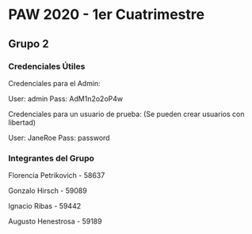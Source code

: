 # PAW 2020 - 1er Cuatrimestre

## Grupo 2

### Credenciales Útiles

Credenciales para el Admin:

User: admin
Pass: AdM1n2o2oP4w

Credenciales para un usuario de prueba:
(Se pueden crear usuarios con libertad)

User: JaneRoe
Pass: password

### Integrantes del Grupo

Florencia Petrikovich - 58637

Gonzalo Hirsch - 59089

Ignacio Ribas - 59442

Augusto Henestrosa - 59189